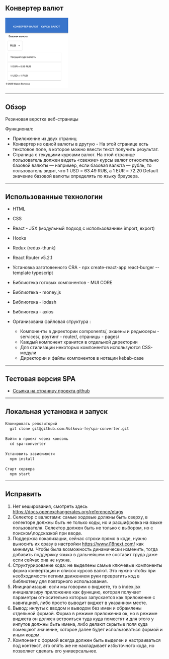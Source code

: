 ## Конвертер валют

<img src="demo/main_convert.png" width="200">

___
## Обзор

Резиновая верстка веб-страницы

Функционал:
 * Приложение из двух страниц
 * Конвертер из одной валюты в другую - На этой странице есть текстовое поле, в которое можно ввести текст получить результат.
 * Страница с текущими курсами валют. На этой странице пользователь должен видеть «свежие» курсы валют относительно базовой валюты — например, если базовая валюта — рубль, то пользователь видит, что 1 USD = 63.49 RUB, а 1 EUR = 72.20
Default значение базовой валюты определять по языку браузера.
___
## Использованные технологии
* HTML
* CSS
* React - JSX (модульный подход с использованием import, export)
* Hooks
* Redux (redux-thunk)
* React Router v5.2.1
* Установка заготовенного CRA - npx create-react-app react-burger --template typescript 
* Библиотека готовых компонентов - MUI CORE
* Библиотека - money.js
* Библиотека - lodash
* Библиотека - axios

 
* Организована файловая структура : 
  - Компоненты в директории components/, экшены и редьюсеры - services/, роутинг - router/, страницы - pages/
  - Каждый компонент хранится в отдельной директории
  - Для стилизации некоторых компонентов используются CSS-модули 
  - Директории и файлы компонентов в нотации kebab-case

___
## Тестовая версия SPA

* [Ссылка на страницу проекта github](https://volkova-fe.github.io/spa-converter/)

___
## Локальная установка и запуск

```
Клонировать репозиторий
  git clone git@github.com:Volkova-fe/spa-converter.git

Войти в проект через консоль
  cd spa-converter

Установить зависимости
  npm install

Старт сервера
  npm start
```
___
## Исправить

1. Нет кеширования, смотреть здесь https://docs.openexchangerates.org/reference/etags
2. Селектор с валютами: самые ходовые должны быть сверху, в селекторе должны быть не только коды, но и расшифровка на языке пользователя. Селектор должен быть не только с выбором, но с поиском\подсказкой при вводе.
3. Поддержка локализации, сейчас строки прямо в коде, нужно выносить их сразу в настройки https://www.i18next.com/ как минимум. Чтобы была возможность динамически изменить, тогда добавить поддержку языка в дальнейшем не составит труда даже если сейчас она не нужна.
4. Структурирование кода: не выделены самые ключевые компоненты форма конвертации и список курсов валют. Это нужно чтобы при необходимости легким движением руки превратить код в библиотеку для повторного использования.
5. Инициализация: если мы говорим о виджете, то в index.jsx инициализиру приложение как функцию, которая получает параметры относительно которых запускается как приложение с навигацией, либо просто выводит виджет в указанном месте.
6. Вывод: инпуты с вводом и выводом без имен и обрамлены отдельной формой. Форма в режиме приложения ок, но в режиме виджета он должен встроиться туда куда поместят и для этого у инпутов должны быть имена, либо делают скрытые поля куда помещают значение, которое далее будет использоваться формой и иным кодом.
7. Компонент с формой всегда должен быть выделен и настраиваться под контекст, это опять же не накладывает избыточного кода, но позволяет сделать его универсальнее.

